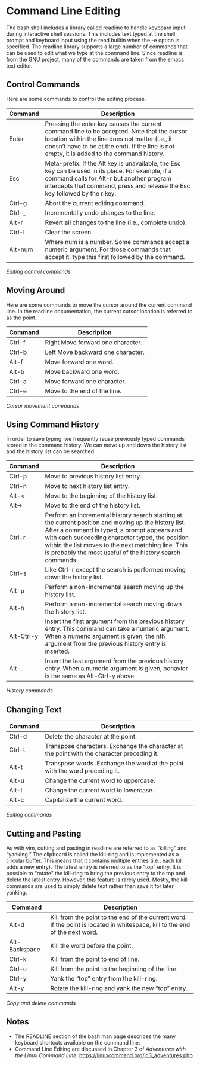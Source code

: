 # Command Line Editing

The bash shell includes a library called readline to handle keyboard input during interactive shell sessions. This includes text typed at the shell prompt and keyboard input using the read builtin when the -e option is specified. The readline library supports a large number of commands that can be used to edit what we type at the command line. Since readline is from the GNU project, many of the commands are taken from the emacs text editor.

## Control Commands 

Here are some commands to control the editing process.

| Command | Description                      |
|---------|----------------------------------|
| Enter   | Pressing the enter key causes the current command line to be accepted. Note that the cursor location within the line does not matter (i.e., it doesn’t have to be at the end). If the line is not empty, it is added to the command history. |
| Esc     | Meta-prefix. If the Alt key is unavailable, the Esc key can be used in its place. For example, if a command calls for Alt-r but another program intercepts that command, press and release the Esc key followed by the r key. |
| Ctrl-g  | Abort the current editing command. |
| Ctrl-_  | Incrementally undo changes to the line. |
| Alt-r   | Revert all changes to the line (i.e., complete undo). |
| Ctrl-l  | Clear the screen. |
| Alt-num | Where num is a number. Some commands accept a numeric argument. For those commands that accept it, type this first followed by the command. |

_Editing control commands_

## Moving Around

Here are some commands to move the cursor around the current command line. In the 
readline documentation, the current cursor location is referred to as the point.

| Command | Description                       |
|---------|-----------------------------------|
| Ctrl-f  | Right Move forward one character. |
| Ctrl-b  | Left Move backward one character. |
| Alt-f   | Move forward one word.            |
| Alt-b   | Move backward one word.           |
| Ctrl-a  | Move forward one character.       |
| Ctrl-e  | Move to the end of the line.      |

_Cursor movement commands_

## Using Command History

In order to save typing, we frequently reuse previously typed commands stored in the command history. We can move up and down the history list and the history list can be searched.

| Command    | Description |
|------------|-------------|
| Ctrl-p     | Move to previous history list entry. |
| Ctrl-n     | Move to next history list entry. |
| Alt-<      | Move to the beginning of the history list. |
| Alt->      | Move to the end of the history list. |
| Ctrl-r     | Perform an incremental history search starting at the current position and moving up the history list. After a command is typed, a prompt appears and with each succeeding character typed, the position within the list moves to the next matching line. This is probably the most useful of the history search commands. |
| Ctrl-s     | Like Ctrl-r except the search is performed moving down the history list. |
| Alt-p      | Perform a non-incremental search moving up the history list. |
| Alt-n      | Perform a non-incremental search moving down the history list. |
| Alt-Ctrl-y | Insert the first argument from the previous history entry. This command can take a numeric argument. When a numeric argument is given, the nth argument from the previous history entry is inserted. |
| Alt-.      | Insert the last argument from the previous history entry. When a numeric argument is given, behavior is the same as Alt-Ctrl-y above. |

_History commands_

## Changing Text

| Command | Description |
|---------|-------------|
| Ctrl-d  | Delete the character at the point.     |
| Ctrl-t  | Transpose characters. Exchange the character at the point with the character preceding it. |
| Alt-t   | Transpose words. Exchange the word at the point with the word preceding it. |
| Alt-u   | Change the current word to uppercase. |
| Alt-l   | Change the current word to lowercase. |
| Alt-c   | Capitalize the current word. |

_Editing commands_

## Cutting and Pasting

As with vim, cutting and pasting in readline are referred to as “killing” and “yanking.” The clipboard is called the kill-ring and is implemented as a circular buffer. This means that it contains multiple entries (i.e., each kill adds a new entry). The latest entry is referred to as the “top” entry. It is possible to “rotate” the kill-ring to bring the previous entry to the top and delete the latest entry. However, this feature is rarely used. Mostly, the kill commands are used to simply delete text rather than save it for later yanking.

| Command       | Description |
|---------------|-------------|
| Alt-d         | Kill from the point to the end of the current word. If the point is located in whitespace, kill to the end of the next word. |
| Alt-Backspace | Kill the word before the point. |
| Ctrl-k        | Kill from the point to end of line. |
| Ctrl-u        | Kill from the point to the beginning of the line. |
| Ctrl-y        | Yank the “top” entry from the kill-ring. |
| Alt-y         | Rotate the kill-ring and yank the new “top” entry. |

_Copy and delete commands_

## Notes
* The READLINE section of the bash man page describes the many keyboard shortcuts available on the command line.
* Command Line Editing are discussed in Chapter 3 of _Adventures with the Linux Command Line_: https://linuxcommand.org/lc3_adventures.php
